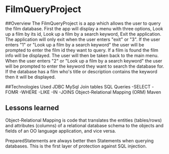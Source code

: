 # FilmQueryProject

##Overview
The FilmQueryProject is a app which allows the user to query the film database. First the app will display a menu with three options, Look up a film by its id, Look up a film by a search keyword, Exit the application. The application will only exit when the user enters "exit" or "3". If the user enters "1" or "Look up a film by a search keyword" the user will be prompted to enter the film id they want to query. If a film is found the film info will be displayed. The user will then be taken back to the main menu. When the user enters "2" or "Look up a film by a search keyword" the user will be prompted to enter the keyword they want to search the database for. If the database has a film who's title or description contains the keyword then it will be displayed.

##Technologies Used
JDBC
MySql
Join tables
SQL Queries
  -SELECT
  -FOMR
  -WHERE
  -LIKE
  -IN
  -JOINS
Object-Relational Mapping (ORM)
Maven


## Lessons learned
Object-Relational Mapping is code that translates the entities (tables/rows) and attributes (columns) of a relational database schema to the objects and fields of an OO language application, and vice versa.

PreparedStatements are always better then Statements when querying databases. This is the first layer of protection against SQL injection.
